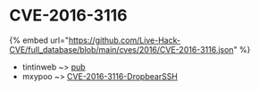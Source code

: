 # CVE-2016-3116
{% embed url="https://github.com/Live-Hack-CVE/full_database/blob/main/cves/2016/CVE-2016-3116.json" %}

* tintinweb ~> [pub](https://www.alice-snow.ru/2016/database/cve-2016-3116/pub-tintinweb)
* mxypoo ~> [CVE-2016-3116-DropbearSSH](https://www.alice-snow.ru/2016/database/cve-2016-3116/cve-2016-3116-dropbearssh-mxypoo)